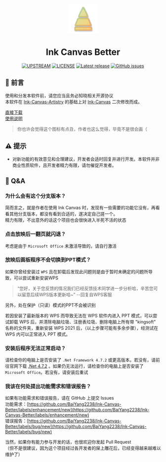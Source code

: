 <div align="center">

<img src="./Images/Ink Canvas Better.png" style="width:96px;"/>

# Ink Canvas Better
[![UPSTREAM](https://img.shields.io/badge/UpStream-InkCanvas/Ink--Canvas--Artistry-red.svg "LICENSE")](https://github.com/InkCanvas/Ink-Canvas-Artistry)
[![LICENSE](https://img.shields.io/badge/License-GPL--3.0-red.svg "LICENSE")](./LICENSE)
[![Latest release](https://img.shields.io/github/release/BaiYang2238/Ink-Canvas-Better.svg?style=shield)](https://github.com/BaiYang2238/Ink-Canvas-Better/releases/latest)
[![GitHub issues](https://img.shields.io/github/issues/BaiYang2238/Ink-Canvas-Better?logo=github)](https://github.com/BaiYang2238/Ink-Canvas-Better/issues)

</div>

## 👀 前言
使用和分发本软件前，请您应当且务必知晓相关开源协议  
本软件在 [Ink-Canvas-Artistry](https://github.com/InkCanvas/Ink-Canvas-Artistry) 的基础上对 [Ink-Canvas](https://github.com/WXRIW/Ink-Canvas) 二次修改而成。

[直接下载](https://github.com/BaiYang2238/Ink-Canvas-Better/releases/latest "Latest Releases")  
[使用说明](./Manual.md)

> 你也许会觉得这个图标有点丑，作者也这么觉得，毕竟不是很会画（

## ⚠️ 提示
- 对新功能的有效意见和合理建议，开发者会适时回复并进行开发。本软件并非商业性质软件，且开发者精力有限，请勿催促开发者。

## 📗 Q&A

### 为什么会有这个分支版本？
简而言之，就是作者在使用 Ink Canvas 时，发现有一些需要的功能它没有，再看看其他分支版本，都没有看到合适的，遂决定自己搓一个。  
精力有限，不出意外的话这个项目也会很快进入半死不活的状态

### 点击放映后一翻页就闪退？
考虑是由于 `Microsoft Office` 未激活导致的，请自行激活

### 放映后画板程序不会切换到PPT模式？
如果你曾经安装过 `WPS` 且在卸载后发现此问题则是由于暂时未确定的问题所导致，可以尝试重新安装WPS
> “您好，关于您反馈的情况我们已经反馈技术同学进一步分析哈，辛苦您可以留意后续WPS版本更新哈~” --回复自WPS客服

另外，处在保护（只读）模式的PPT不会被识别

若因安装了最新版本的 WPS 而导致无法在 WPS 软件内进入 PPT 模式，可以尝试卸载 WPS 后，并清除电脑垃圾、注册表垃圾、删除电脑上所有带 "kingsoft" 名称的文件夹，重新安装 WPS 2021 后，（以上步骤可能有多余步骤），经测试在 WPS 内可以正常进入 PPT 模式。

### 安装后程序无法正常启动？
请检查你的电脑上是否安装了 `.Net Framework 4.7.2` 或更高版本。若没有，请前往官网下载 [.Net 4.7.2](https://dotnet.microsoft.com/en-us/download/dotnet-framework/thank-you/net472-offline-installer)
。如果仍无法运行，请检查你的电脑上是否安装了 `Microsoft Office`。若没有，请安装后重试

### 我该在何处提出功能需求和错误报告？
如果有功能需求和错误报告，请在 GitHub 上提交 Issues  
功能需求：[https://github.com/BaiYang2238/Ink-Canvas-Better/labels/enhancement/new](https://github.com/BaiYang2238/Ink-Canvas-Better/labels/enhancement/new)  
错误报告：[https://github.com/BaiYang2238/Ink-Canvas-Better/labels/bug/new](https://github.com/BaiYang2238/Ink-Canvas-Better/labels/bug/new)

当然，如果你有能力参与开发的话，也很欢迎你发起 Pull Request  
（但不是很建议，因为这个项目经过各开发者的屎上雕花后，已经变得越来越难以维护了）
